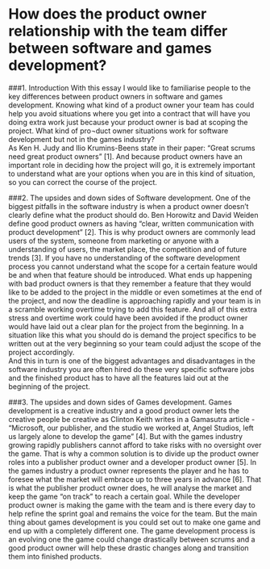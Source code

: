 
# How does the product owner relationship with the team differ between software and games development?

###1. Introduction
With this essay I would like to familiarise people to the key differences between product owners in software and games development. Knowing what kind of a product owner your team has could help you avoid situations where you get into a contract that will have you doing extra work just because your product owner is bad at scoping the project. What kind of pro¬duct owner situations work for software development but not in the games industry?  
As Ken H. Judy and Ilio Krumins-Beens state in their paper: “Great scrums need great product owners” [1]. And because product owners have an important role in deciding how the project will go, it is extremely important to understand what are your options when you are in this kind of situation, so you can correct the course of the project.

###2. The upsides and down sides of Software development.
One of the biggest pitfalls in the software industry is when a product owner doesn’t clearly define what the product should do. Ben Horowitz and David Weiden define good product owners as having “clear, written communication with product development” [2]. This is why product owners are commonly lead users of the system, someone from marketing or anyone with a understanding of users, the market place, the competition and of future trends [3]. If you have no understanding of the software development process you cannot understand what the scope for a certain feature would be and when that feature should be introduced. What ends up happening with bad product owners is that they remember a feature that they would like to be added to the project in the middle or even sometimes at the end of the project, and now the deadline is approaching rapidly and your team is in a scramble working overtime trying to add this feature. And all of this extra stress and overtime work could have been avoided if the product owner would have laid out a clear plan for the project from the beginning. In a situation like this what you should do is demand the project specifics to be written out at the very beginning so your team could adjust the scope of the project accordingly.  
And this in turn is one of the biggest advantages and disadvantages in the software industry you are often hired do these very specific software jobs and the finished product has to have all the features laid out at the beginning of the project.

###3. The upsides and down sides of Games development.
Games development is a creative industry and a good product owner lets the creative people be creative as Clinton Keith writes in a Gamasutra article - “Microsoft, our publisher, and the studio we worked at, Angel Studios, left us largely alone to develop the game” [4]. But with the games industry growing rapidly publishers cannot afford to take risks with no oversight over the game. That is why a common solution is to divide up the product owner roles into a publisher product owner and a developer product owner [5]. In the games industry a product owner represents the player and he has to foresee what the market will embrace up to three years in advance [6]. That is what the publisher product owner does, he will analyse the market and keep the game “on track” to reach a certain goal. While the developer product owner is making the game with the team and is there every day to help refine the sprint goal and remains the voice for the team.
But the main thing about games development is you could set out to make one game and end up with a completely different one. The game development process is an evolving one the game could change drastically between scrums and a good product owner will help these drastic changes along and transition them into finished products. 
